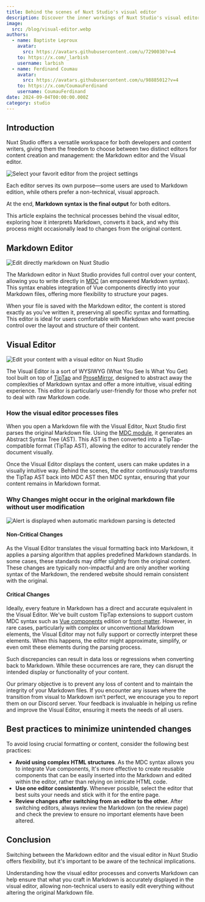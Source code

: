 ```yaml
---
title: Behind the scenes of Nuxt Studio's visual editor
description: Discover the inner workings of Nuxt Studio's visual editor and how it interprets the Markdown syntax and generate it back.
image:
  src: /blog/visual-editor.webp
authors:
  - name: Baptiste Leproux
    avatar:
      src: https://avatars.githubusercontent.com/u/7290030?v=4
    to: https://x.com/_larbish
    username: larbish
  - name: Ferdinand Coumau
    avatar:
      src: https://avatars.githubusercontent.com/u/98885012?v=4
    to: https://x.com/CoumauFerdinand
    username: CoumauFerdinand
date: 2024-09-04T00:00:00.000Z
category: studio
---
```


## **Introduction**

Nuxt Studio offers a versatile workspace for both developers and content writers, giving them the freedom to choose between two distinct editors for content creation and management: the Markdown editor and the Visual editor.

![Select your favorit editor from the project settings](/blog/favorite-editor.webp)

Each editor serves its own purpose—some users are used to Markdown edition, while others prefer a non-technical, visual approach.

At the end, **Markdown syntax is the final output** for both editors.

This article explains the technical processes behind the visual editor, exploring how it interprets Markdown, converts it back, and why this process might occasionally lead to changes from the original content.

## **Markdown Editor**

![Edit directly markdown on Nuxt Studio](/blog/markdown-editor.webp)

The Markdown editor in Nuxt Studio provides full control over your content, allowing you to write directly in [MDC](/docs/files/markdown) (an empowered Markdown syntax). This syntax enables integration of Vue components directly into your Markdown files, offering more flexibility to structure your pages.

When your file is saved with the Markdown editor, the content is stored exactly as you've written it, preserving all specific syntax and formatting. This editor is ideal for users comfortable with Markdown who want precise control over the layout and structure of their content.

## **Visual Editor**

![Edit your content with a visual editor on Nuxt Studio](/blog/visual-editor.webp)

The Visual Editor is a sort of WYSIWYG (What You See Is What You Get) tool built on top of [TipTap](https://tiptap.dev/) and [ProseMirror](https://prosemirror.net/), designed to abstract away the complexities of Markdown syntax and offer a more intuitive, visual editing experience. This editor is particularly user-friendly for those who prefer not to deal with raw Markdown code.

### **How the visual editor processes files**

When you open a Markdown file with the Visual Editor, Nuxt Studio first parses the original Markdown file. Using the [MDC module](https://github.com/nuxt-modules/mdc), it generates an Abstract Syntax Tree (AST). This AST is then converted into a TipTap-compatible format (TipTap AST), allowing the editor to accurately render the document visually.

Once the Visual Editor displays the content, users can make updates in a visually intuitive way. Behind the scenes, the editor continuously transforms the TipTap AST back into MDC AST then MDC syntax, ensuring that your content remains in Markdown format.

### **Why Changes might occur in the original markdown file without user modification**

![Alert is displayed when automatic markdown parsing is detected](/blog/automatic-parsing-modal.webp)

#### **Non-Critical Changes**

As the Visual Editor translates the visual formatting back into Markdown, it applies a parsing algorithm that applies predefined Markdown standards. In some cases, these standards may differ slightly from the original content. These changes are typically non-impactful and are only another working syntax of the Markdown, the rendered website should remain consistent with the original.

#### **Critical Changes**

Ideally, every feature in Markdown has a direct and accurate equivalent in the Visual Editor. We've built custom TipTap extensions to support custom MDC syntax such as [Vue components](/docs/files/markdown#vue-components) edition or [front-matter](/docs/files/markdown#front-matter). However, in rare cases, particularly with complex or unconventional Markdown elements, the Visual Editor may not fully support or correctly interpret these elements. When this happens, the editor might approximate, simplify, or even omit these elements during the parsing process.

Such discrepancies can result in data loss or regressions when converting back to Markdown. While these occurrences are rare, they can disrupt the intended display or functionality of your content.

Our primary objective is to prevent any loss of content and to maintain the integrity of your Markdown files. If you encounter any issues where the transition from visual to Markdown isn’t perfect, we encourage you to report them on our Discord server. Your feedback is invaluable in helping us refine and improve the Visual Editor, ensuring it meets the needs of all users.

## **Best practices to minimize unintended changes**

To avoid losing crucial formatting or content, consider the following best practices:

- **Avoid using complex HTML structures**. As the MDC syntax allows you to integrate Vue components, It's more effective to create reusable components that can be easily inserted into the Markdown and edited within the editor, rather than relying on intricate HTML code.
- **Use one editor consistently.** Whenever possible, select the editor that best suits your needs and stick with it for the entire page.
- **Review changes after switching from an editor to the other.** After switching editors, always review the Markdown (on the review page) and check the preview to ensure no important elements have been altered.

## **Conclusion**

Switching between the Markdown editor and the visual editor in Nuxt Studio offers flexibility, but it's important to be aware of the technical implications.

Understanding how the visual editor processes and converts Markdown can help ensure that what you craft in Markdown is accurately displayed in the visual editor, allowing non-technical users to easily edit everything without altering the original Markdown file.

###
